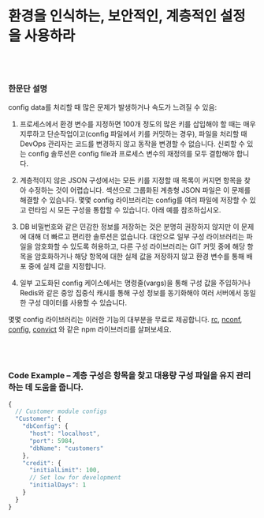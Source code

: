 # 환경을 인식하는, 보안적인, 계층적인 설정을 사용하라

<br/><br/>

### 한문단 설명

config data를 처리할 때 많은 문제가 발생하거나 속도가 느려질 수 있음:

1. 프로세스에서 환경 변수를 지정하면 100개 정도의 많은 키를 삽입해야 할 때는 매우 지루하고 단순작업이고(config 파일에서 키를 커밋하는 경우), 파일을 처리할 때 DevOps 관리자는 코드를 변경하지 않고 동작을 변경할 수 없습니다. 신뢰할 수 있는 config 솔루션은 config file과 프로세스 변수의 재정의를 모두 결합해야 합니다.

2. 계층적이지 않은 JSON 구성에서는 모든 키를 지정할 때 목록이 커지면 항목을 찾아 수정하는 것이 어렵습니다. 섹션으로 그룹화된 계층형 JSON 파일은 이 문제를 해결할 수 있습니다. 몇몇 config 라이브러리는 config를 여러 파일에 저장할 수 있고 런타임 시 모든 구성을 통합할 수 있습니다. 아래 예를 참조하십시오.

3. DB 비밀번호와 같은 민감한 정보를 저장하는 것은 분명히 권장하지 않지만 이 문제에 대해 더 빠르고 편리한 솔루션은 없습니다. 대안으로 일부 구성 라이브러리는 파일을 암호화할 수 있도록 허용하고, 다른 구성 라이브러리는 GIT 커밋 중에 해당 항목을 암호화하거나 해당 항목에 대한 실제 값을 저장하지 않고 환경 변수를 통해 배포 중에 실제 값을 지정합니다.

4. 일부 고도화된 config 케이스에서는 명령줄(vargs)을 통해 구성 값을 주입하거나 Redis와 같은 중앙 집중식 캐시를 통해 구성 정보를 동기화해야 여러 서버에서 동일한 구성 데이터를 사용할 수 있습니다.

몇몇 config 라이브러리는 이러한 기능의 대부분을 무료로 제공합니다. [rc](https://www.npmjs.com/package/rc), [nconf](https://www.npmjs.com/package/nconf), [config](https://www.npmjs.com/package/config), [convict](https://www.npmjs.com/package/convict) 와 같은 npm 라이브러리를 살펴보세요. 

<br/><br/>

### Code Example – 계층 구성은 항목을 찾고 대용량 구성 파일을 유지 관리하는 데 도움을 줍니다.

```js
{
  // Customer module configs 
  "Customer": {
    "dbConfig": {
      "host": "localhost",
      "port": 5984,
      "dbName": "customers"
    },
    "credit": {
      "initialLimit": 100,
      // Set low for development 
      "initialDays": 1
    }
  }
}
```

<br/><br/>
